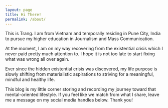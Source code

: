 ```yaml
---
layout: page
title: Hi There!
permalink: /about/
---
```


This is Trang. I am from Vietnam and temporally residing in Pune City, India to pursue my higher education in Journalism and Mass Communication.

At the moment, I am on my way recovering from the existential crisis which I never paid pretty much attention to. I hope it is not too late to start fixing what was wrong all over again.

Ever since the hidden existential crisis was discovered, my life purpose is slowly shifting from materialistic aspirations to striving for a meaningful, mindful and healthy life.

This blog is my little corner storing and recording my journey toward that mental-oriented lifestyle. If you feel like we match from what I share, leave me a message on my social media handles below. Thank you!
